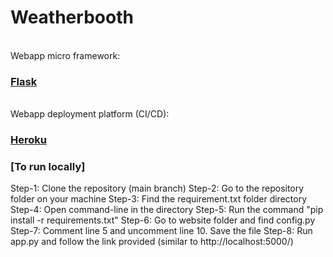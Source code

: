 # Weatherbooth
<br>
Webapp micro framework:


### [Flask](https://flask.palletsprojects.com/en/2.0.x/ "Flask Documentation")
<br>
Webapp deployment platform (CI/CD):

### [Heroku](https://devcenter.heroku.com/categories/reference "Heroku Documentation")

### [To run locally]
Step-1: Clone the repository (main branch)
Step-2: Go to the repository folder on your machine
Step-3: Find the requirement.txt folder directory
Step-4: Open command-line in the directory
Step-5: Run the command "pip install -r requirements.txt"
Step-6: Go to website folder and find config.py
Step-7: Comment line 5 and uncomment line 10. Save the file
Step-8: Run app.py and follow the link provided (similar to http://localhost:5000/)
